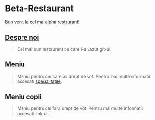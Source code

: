 # Beta-Restaurant

Bun venit la cel mai alpha restaurant!

## [Despre noi](about.md)
>Cel mai bun restaurant pe care l-a vazut git-ul.

## Meniu
>Meniu pentru cei care au drept de vot. Pentru mai multe informatii accesati [specialitățile](specialitati.md).

## Meniu copii
>Meniu pentru cei fara drept de vot. Pentru mai multe informatii accesati link-ul.